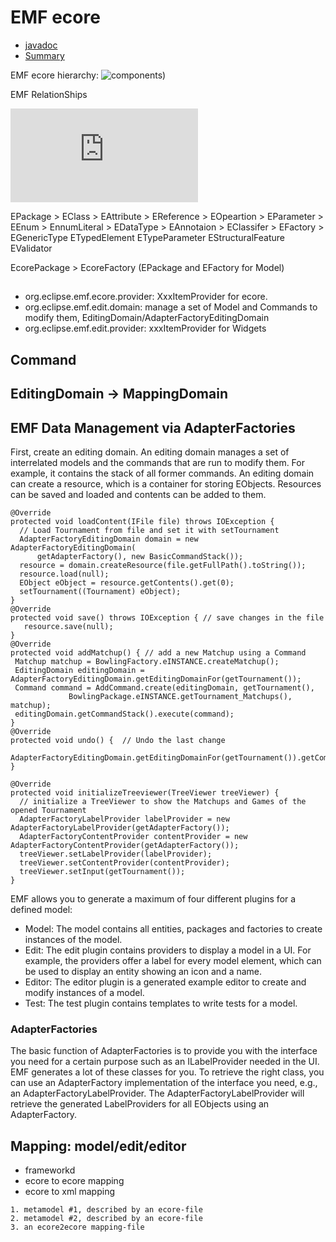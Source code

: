 # EMF ecore
- [javadoc](https://download.eclipse.org/modeling/emf/emf/javadoc/2.7.0/overview-summary.html)
- [Summary](https://download.eclipse.org/modeling/emf/emf/javadoc/2.7.0/org/eclipse/emf/ecore/package-summary.html)

EMF ecore hierarchy:
![components](https://download.eclipse.org/modeling/emf/emf/javadoc/2.7.0/org/eclipse/emf/ecore/doc-files/EcoreHierarchy.gif))

EMF RelationShips

![relationship](https://download.eclipse.org/modeling/emf/emf/javadoc/2.7.0/org/eclipse/emf/ecore/EClassifier.html)

EPackage > EClass > EAttribute > EReference
                  > EOpeartion > EParameter
         > EEnum > EnnumLiteral
         > EDataType
         > EAnnotaion
         > EClassifer
         > EFactory
         > EGenericType
ETypedElement
ETypeParameter
EStructuralFeature
EValidator

EcorePackage > EcoreFactory (EPackage and EFactory for Model)

##
- org.eclipse.emf.ecore.provider: XxxItemProvider for ecore.
- org.eclipse.emf.edit.domain: manage a set of Model and Commands to modify them, EditingDomain/AdapterFactoryEditingDomain
- org.eclipse.emf.edit.provider: xxxItemProvider for Widgets

## Command

## EditingDomain -> MappingDomain

## EMF Data Management via AdapterFactories
First, create an editing domain. An editing domain manages a set of interrelated models and the commands that 
are run to modify them. For example, it contains the stack of all former commands. An editing domain can create 
a resource, which is a container for storing EObjects. Resources can be saved and loaded and contents can be added to them. 
```
@Override
protected void loadContent(IFile file) throws IOException {
  // Load Tournament from file and set it with setTournament
  AdapterFactoryEditingDomain domain = new AdapterFactoryEditingDomain(
      getAdapterFactory(), new BasicCommandStack());
  resource = domain.createResource(file.getFullPath().toString());
  resource.load(null);
  EObject eObject = resource.getContents().get(0);
  setTournament((Tournament) eObject);
}
@Override
protected void save() throws IOException { // save changes in the file
   resource.save(null);
}
@Override
protected void addMatchup() { // add a new Matchup using a Command
 Matchup matchup = BowlingFactory.eINSTANCE.createMatchup();
 EditingDomain editingDomain = AdapterFactoryEditingDomain.getEditingDomainFor(getTournament());
 Command command = AddCommand.create(editingDomain, getTournament(),
             BowlingPackage.eINSTANCE.getTournament_Matchups(), matchup);
 editingDomain.getCommandStack().execute(command);
}
@Override
protected void undo() {  // Undo the last change
  AdapterFactoryEditingDomain.getEditingDomainFor(getTournament()).getCommandStack().undo();
}

@Override
protected void initializeTreeviewer(TreeViewer treeViewer) {
  // initialize a TreeViewer to show the Matchups and Games of the opened Tournament
  AdapterFactoryLabelProvider labelProvider = new AdapterFactoryLabelProvider(getAdapterFactory());
  AdapterFactoryContentProvider contentProvider = new AdapterFactoryContentProvider(getAdapterFactory());
  treeViewer.setLabelProvider(labelProvider);
  treeViewer.setContentProvider(contentProvider);
  treeViewer.setInput(getTournament());
}
```
EMF allows you to generate a maximum of four different plugins for a defined model:
- Model: The model contains all entities, packages and factories to create instances of the model.
- Edit: The edit plugin contains providers to display a model in a UI. For example, the providers offer a label for every model element, which can be used to display an entity showing an icon and a name.
- Editor: The editor plugin is a generated example editor to create and modify instances of a model.
- Test: The test plugin contains templates to write tests for a model.

### AdapterFactories
The basic function of AdapterFactories is to provide you with the interface you need for a certain purpose such as an ILabelProvider needed in the UI. EMF generates a lot of these classes for you. To retrieve the right class, you can use an AdapterFactory implementation of the interface you need, e.g., an AdapterFactoryLabelProvider. The AdapterFactoryLabelProvider will retrieve the generated LabelProviders for all EObjects using an AdapterFactory.

## Mapping: model/edit/editor
- frameworkd
- ecore to ecore mapping
- ecore to xml mapping
```
1. metamodel #1, described by an ecore-file
2. metamodel #2, described by an ecore-file
3. an ecore2ecore mapping-file
```

